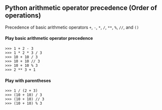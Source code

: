 ## Python arithmetic operator precedence (Order of operations)

Precedence of basic arithmetic operators `+`, `-`, `*`, `/`, `**`, `%`, `//`, and `()`  

#### Play basic arithmetic operator precedence

    >>> 1 + 2 - 3
    >>> 1 * 2 * 3 / 3
    >>> 10 + 10 / 3
    >>> 10 + 10 // 3
    >>> 10 + 10 % 3
    >>> 2 ** 3 + 1

#### Play with parentheses

    >>> 1 / (2 + 3)
    >>> (10 + 10) / 3
    >>> (10 + 10) // 3
    >>> (10 + 10) % 3


